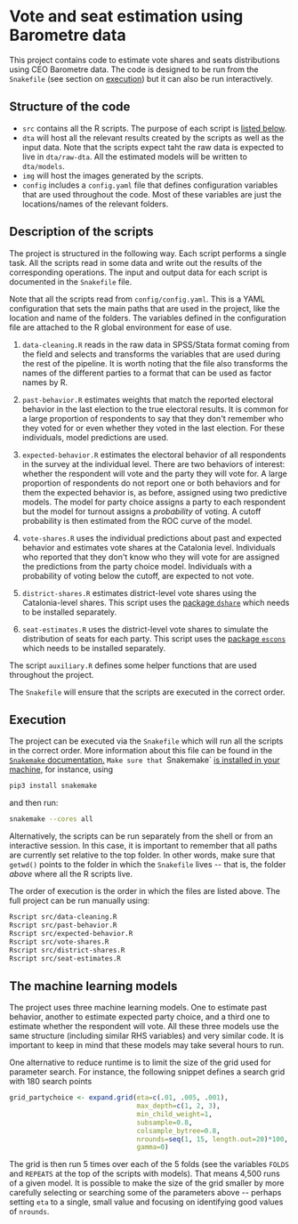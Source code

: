 # Vote and seat estimation using Barometre data

This project contains code to estimate vote shares and seats
distributions using CEO Barometre data. The code is designed to be run
from the `Snakefile` (see section on [execution](#execution)) but it
can also be run interactively.

## Structure of the code

- `src` contains all the R scripts. The purpose of each script is
  [listed below](#description-of-the-scripts).
- `dta` will host all the relevant results created by the scripts as
  well as the input data. Note that the scripts expect taht the raw
  data is expected to live in `dta/raw-dta`. All the estimated models
  will be written to `dta/models`.
- `img` will host the images generated by the scripts. 
- `config` includes a `config.yaml` file that defines configuration
  variables that are used throughout the code. Most of these variables
  are just the locations/names of the relevant folders. 
  
## Description of the scripts

The project is structured in the following way. Each script performs a
single task. All the scripts read in some data and write out the
results of the corresponding operations. The input and output data for
each script is documented in the `Snakefile` file.

Note that all the scripts read from `config/config.yaml`. This is a
YAML configuration that sets the main paths that are used in the
project, like the location and name of the folders. The variables
defined in the configuration file are attached to the R global
environment for ease of use.

1. `data-cleaning.R` reads in the raw data in SPSS/Stata format coming
   from the field and selects and transforms the variables that are
   used during the rest of the pipeline. It is worth noting that the
   file also transforms the names of the different parties to a format
   that can be used as factor names by R.

2. `past-behavior.R` estimates weights that match the reported
   electoral behavior in the last election to the true electoral
   results. It is common for a large proportion of respondents to say
   that they don't remember who they voted for or even whether they
   voted in the last election. For these individuals, model
   predictions are used. 
   
3. `expected-behavior.R` estimates the electoral behavior of all
   respondents in the survey at the individual level. There are two
   behaviors of interest: whether the respondent will vote and the
   party they will vote for. A large proportion of respondents do not
   report one or both behaviors and for them the expected behavior is,
   as before, assigned using two predictive models. The model for
   party choice assigns a party to each respondent but the model for
   turnout assigns a _probability_ of voting. A cutoff probability is
   then estimated from the ROC curve of the model.
  
4. `vote-shares.R` uses the individual predictions about past and
   expected behavior and estimates vote shares at the Catalonia level.
   Individuals who reported that they don't know who they will vote
   for are assigned the predictions from the party choice model.
   Individuals with a probability of voting below the cutoff, are
   expected to not vote.

5. `district-shares.R` estimates district-level vote shares using the
   Catalonia-level shares. This script uses the [package
   `dshare`](https://github.com/griverorz/dshare) which needs to be
   installed separately.
  
6. `seat-estimates.R` uses the district-level vote shares to simulate
  the distribution of seats for each party. This script uses the
  [package `escons`](https://github.com/ceopinio/escons)
  which needs to be installed separately.
  
The script `auxiliary.R` defines some helper functions that are used
throughout the project.

The `Snakefile` will ensure that the scripts are executed in the
correct order. 

## Execution

The project can be executed via the `Snakefile` which will run all the
scripts in the correct order. More information about this file can be
found in the [`Snakemake`
documentation.](https://snakemake.readthedocs.io/en/stable/tutorial/short.html)
`Make sure that `Snakemake` [is installed in your
machine,](https://snakemake.readthedocs.io/en/stable/getting_started/installation.html)
for instance, using

```bash
pip3 install snakemake
```

and then run:

```bash
snakemake --cores all
```

Alternatively, the scripts can be run separately from the shell or
from an interactive session. In this case, it is important to remember
that all paths are currently set relative to the top folder. In other
words, make sure that `getwd()` points to the folder in which the
`Snakefile` lives -- that is, the folder _above_ where all the R
scripts live.

The order of execution is the order in which the files are listed
above. The full project can be run manually using:

```bash
Rscript src/data-cleaning.R
Rscript src/past-behavior.R
Rscript src/expected-behavior.R
Rscript src/vote-shares.R
Rscript src/district-shares.R
Rscript src/seat-estimates.R
```

## The machine learning models

The project uses three machine learning models. One to estimate past
behavior, another to estimate expected party choice, and a third one
to estimate whether the respondent will vote. All these three models
use the same structure (including similar RHS variables) and very
similar code. It is important to keep in mind that these models may
take several hours to run. 

One alternative to reduce runtime is to limit the size of the grid used
for parameter search. For instance, the following snippet defines a
search grid with 180 search points

```r
grid_partychoice <- expand.grid(eta=c(.01, .005, .001),
                                max_depth=c(1, 2, 3),
                                min_child_weight=1,
                                subsample=0.8,
                                colsample_bytree=0.8,
                                nrounds=seq(1, 15, length.out=20)*100,
                                gamma=0)
```

The grid is then run 5 times over each of the 5 folds (see the
variables `FOLDS` and `REPEATS` at the top of the scripts with
models). That means 4,500 runs of a given model. It is possible to
make the size of the grid smaller by more carefully selecting or
searching some of the parameters above -- perhaps setting `eta` to a
single, small value and focusing on identifying good values of
`nrounds`.

